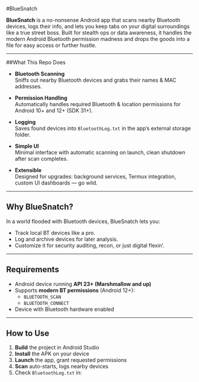 #BlueSnatch

**BlueSnatch** is a no-nonsense Android app that scans nearby Bluetooth devices, logs their info, and lets you keep tabs on your digital surroundings like a true street boss. Built for stealth ops or data awareness, it handles the modern Android Bluetooth permission madness and drops the goods into a file for easy access or further hustle.

---

##What This Repo Does

- **Bluetooth Scanning**  
  Sniffs out nearby Bluetooth devices and grabs their names & MAC addresses.

- **Permission Handling**  
  Automatically handles required Bluetooth & location permissions for Android 10+ and 12+ (SDK 31+).

- **Logging**  
  Saves found devices into `BluetoothLog.txt` in the app’s external storage folder.

- **Simple UI**  
  Minimal interface with automatic scanning on launch, clean shutdown after scan completes.

- **Extensible**  
  Designed for upgrades: background services, Termux integration, custom UI dashboards — go wild.

---

## Why BlueSnatch?

In a world flooded with Bluetooth devices, BlueSnatch lets you:

- Track local BT devices like a pro.
- Log and archive devices for later analysis.
- Customize it for security auditing, recon, or just digital flexin’.

---

## Requirements

- Android device running **API 23+ (Marshmallow and up)**  
- Supports **modern BT permissions** (Android 12+):
  - `BLUETOOTH_SCAN`
  - `BLUETOOTH_CONNECT`
- Device with Bluetooth hardware enabled

---

## How to Use

1. **Build** the project in Android Studio
2. **Install** the APK on your device
3. **Launch** the app, grant requested permissions
4. **Scan** auto-starts, logs nearby devices
5. Check `BluetoothLog.txt` in:

